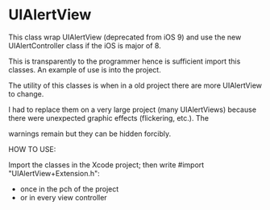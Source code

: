 # UIAlertView

This class wrap UIAlertView (deprecated from iOS 9) and use the new UIAlertController class if the iOS is major of 8. 

This is transparently to the programmer hence is sufficient import this classes. An example of use is into the project. 

The utility of this classes is when in a old project there are more UIAlertView to change.

I had to replace them on a very large project (many UIAlertViews) because there were unexpected graphic effects (flickering, etc.). The 

warnings remain but they can be hidden forcibly.


HOW TO USE:

Import the classes in the Xcode project; then write #import "UIAlertView+Extension.h":

- once in the pch of the project 
- or in every view controller
